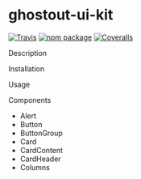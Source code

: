 # ghostout-ui-kit

[![Travis][build-badge]][build]
[![npm package][npm-badge]][npm]
[![Coveralls][coveralls-badge]][coveralls]

[build-badge]: https://img.shields.io/travis/user/repo/master.png?style=flat-square
[build]: https://travis-ci.org/user/repo

[npm-badge]: https://badge.fury.io/js/ghostout-ui-kit.svg
[npm]: https://www.npmjs.org/package/ghostout-ui-kit

[coveralls-badge]: https://img.shields.io/coveralls/user/repo/master.png?style=flat-square
[coveralls]: https://coveralls.io/github/user/repo

Description

Installation

Usage

Components
* Alert
* Button
* ButtonGroup
* Card
* CardContent
* CardHeader
* Columns


